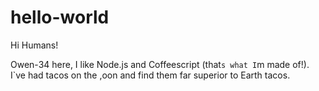 # hello-world

Hi Humans!

Owen-34 here, I like Node.js and Coffeescript (that`s what I`m made of!).
I`ve had tacos on the ,oon and find them far superior to Earth tacos.

